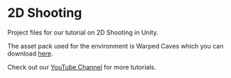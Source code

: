 # 2D Shooting
Project files for our tutorial on 2D Shooting in Unity.

The asset pack used for the environment is Warped Caves which you can download [here](https://www.assetstore.unity3d.com/#!/content/103250?aid=1101lPGj).

Check out our [YouTube Channel](http://youtube.com/brackeys) for more tutorials.